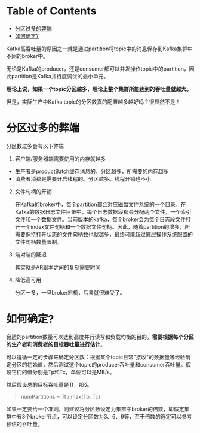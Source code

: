 # Table of Contents

* [分区过多的弊端](#分区过多的弊端)
* [如何确定?](#如何确定)


Kafka高吞吐量的原因之一就是通过partition将topic中的消息保存到Kafka集群中不同的broker中。

无论是Kafka的producer，还是consumer都可以并发操作topic中的partition，因此partition是Kafka并行度调优的最小单元。

**理论上说，如果一个topic分区越多，理论上整个集群所能达到的吞吐量就越大。**

但是，实际生产中Kafka topic的分区数真的配置越多越好吗？很显然不是！

# 分区过多的弊端

分区数过多会有以下弊端

1. 客户端/服务器端需要使用的内存就越多

+ 生产者是productBatch缓存消息的，分区越多，所需要的内存越多
+ 消费者消费是需要开启线程的。分区越多。线程开销也不小

2. 文件句柄的开销

   在Kafka的broker中，每个partition都会对应磁盘文件系统的一个目录。在Kafka的数据日志文件目录中，每个日志数据段都会分配两个文件，一个索引文件和一个数据文件。当前版本的kafka，每个broker会为每个日志段文件打开一个index文件句柄和一个数据文件句柄。因此，随着partition的增多，所需要保持打开状态的文件句柄数也就越多，最终可能超过底层操作系统配置的文件句柄数量限制。

3. 端对端的延迟

   其实就是AR副本之间的复制需要时间

4. 降低高可用

   分区一多，一旦broker宕机，后果就很难受了。

# 如何确定?

合适的partition数量可以达到高度并行读写和负载均衡的目的，**需要根据每个分区的生产者和消费者的目标吞吐量进行估计**。

可以遵循一定的步骤来确定分区数：根据某个topic日常"接收"的数据量等经验确定分区的初始值，然后测试这个topic的producer吞吐量和consumer吞吐量。假设它们的值分别是Tp和Tc，单位可以是MB/s。

然后假设总的目标吞吐量是Tt，那么

> numPartitions = Tt / max(Tp, Tc)


如果一定要给一个准则，则建议将分区数设定为集群中broker的倍数，即假定集群中有3个broker节点，可以设定分区数为3、6、9等，至于倍数的选定可以参考预估的吞吐量。
